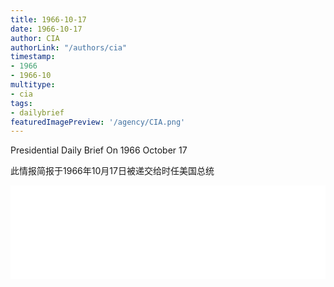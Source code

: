 ```yaml
---
title: 1966-10-17
date: 1966-10-17
author: CIA 
authorLink: "/authors/cia"
timestamp: 
- 1966
- 1966-10
multitype: 
- cia
tags: 
- dailybrief
featuredImagePreview: '/agency/CIA.png'
---
```



Presidential Daily Brief On 1966 October 17

此情报简报于1966年10月17日被递交给时任美国总统

<!--more-->





<div id="over" style="width:100%; overflow:hidden"> <iframe id="sFrame" name="sFrame" frameborder="no" border="0"  allowfullscreen marginwidth="0" scrolling="no" src = " /CIA/1966-10-17.html "  style = " position:absulute; width: 806px; top: 300;" > </iframe> </div>
